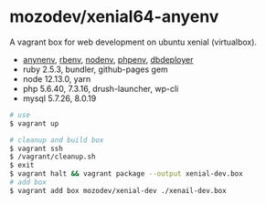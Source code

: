 # mozodev/xenial64-anyenv

A vagrant box for web development on ubuntu xenial (virtualbox).

- [anynenv](https://github.com/anyenv/anyenv), [rbenv](https://github.com/rbenv/rbenv), [nodenv](https://github.com/nodenv/nodenv), [phpenv](https://github.com/phpenv/phpenv), [dbdeployer](https://github.com/datacharmer/dbdeployer)
- ruby 2.5.3, bundler, github-pages gem
- node 12.13.0, yarn
- php 5.6.40, 7.3.16, drush-launcher, wp-cli
- mysql 5.7.26, 8.0.19

```zsh
# use
$ vagrant up

# cleanup and build box
$ vagrant ssh
$ /vagrant/cleanup.sh
$ exit
$ vagrant halt && vagrant package --output xenial-dev.box
# add box
$ vagrant add box mozodev/xenial-dev ./xenail-dev.box
```
